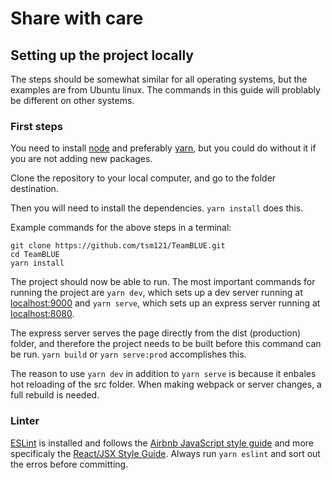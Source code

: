 # Share with care
## Setting up the project locally
The steps should be somewhat similar for all operating systems, but the examples are from Ubuntu linux. The commands in this guide will problably be different on other systems.
### First steps
You need to install [node](https://nodejs.org/en/) and preferably [yarn](https://yarnpkg.com/lang/en/docs/install/), but you could do without it if you are not adding new packages.

Clone the repository to your local computer, and go to the folder destination.

Then you will need to install the dependencies. `yarn install` does this.

Example commands for the above steps in a terminal:
```
git clone https://github.com/tsm121/TeamBLUE.git
cd TeamBLUE
yarn install
```
The project should now be able to run.
The most important commands for running the project are `yarn dev`, which sets up a dev server running at [localhost:9000](http://localhost:9000) and `yarn serve`, which sets up an express server running at [localhost:8080](http://localhost:8080).

The express server serves the page directly from the dist (production) folder, and therefore the project needs to be built before this command can be run. `yarn build` or `yarn serve:prod` accomplishes this.

The reason to use `yarn dev` in addition to `yarn serve` is because it enbales hot reloading of the src folder. When making webpack or server changes, a full rebuild is needed.
### Linter
[ESLint](https://eslint.org/) is installed and follows the [Airbnb JavaScript style guide](https://github.com/airbnb/javascript) and more specificaly the [React/JSX Style Guide](https://github.com/airbnb/javascript/tree/master/react).
Always run `yarn eslint` and sort out the erros before committing.
